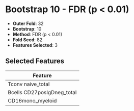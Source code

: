 # Bootstrap 10 - FDR (p < 0.01)

- **Outer Fold**: 32
- **Bootstrap**: 10
- **Method**: FDR (p < 0.01)
- **Fold Seed**: 82
- **Features Selected**: 3

## Selected Features

| Feature |
|---------|
| Tconv naive_total |
| Bcells CD27posIgDneg_total |
| CD16mono_myeloid |
